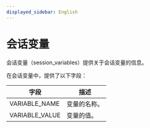 ```yaml
---
displayed_sidebar: English
---
```


# 会话变量

会话变量（session_variables）提供关于会话变量的信息。

在会话变量中，提供了以下字段：

|字段|描述|
|---|---|
|VARIABLE_NAME|变量的名称。|
|VARIABLE_VALUE|变量的值。|
